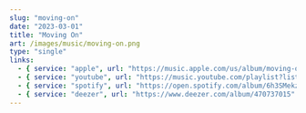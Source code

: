 ```yaml
---
slug: "moving-on"
date: "2023-03-01"
title: "Moving On"
art: /images/music/moving-on.png
type: "single"
links:
  - { service: "apple", url: "https://music.apple.com/us/album/moving-on-single/1700302194" }
  - { service: "youtube", url: "https://music.youtube.com/playlist?list=OLAK5uy_nYnx_4XeJXHxw6j3c8V3xwmaTCpT3-Lzo&si=hVk30Bn4i6Qf7D0O" }
  - { service: "spotify", url: "https://open.spotify.com/album/6h3SMekzACDycwSaLchb5H" }
  - { service: "deezer", url: "https://www.deezer.com/album/470737015" }
---
```

